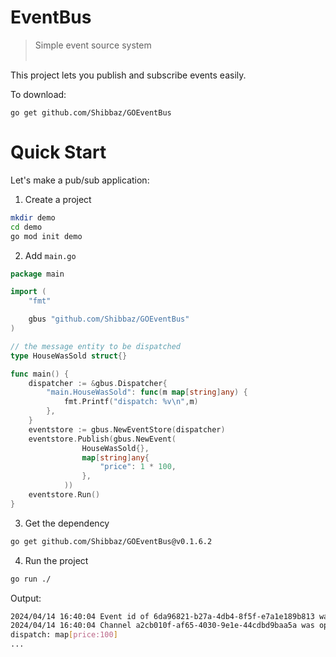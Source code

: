 # EventBus
> Simple event source system<br /><br />

This project lets you publish and subscribe events easily.

To download:
```
go get github.com/Shibbaz/GOEventBus
```

# Quick Start
Let's make a pub/sub application:
1. Create a project
```sh
mkdir demo
cd demo
go mod init demo
```

2. Add `main.go`
```go
package main

import (
	"fmt"

	gbus "github.com/Shibbaz/GOEventBus"
)

// the message entity to be dispatched
type HouseWasSold struct{}

func main() {
	dispatcher := &gbus.Dispatcher{
		"main.HouseWasSold": func(m map[string]any) {
			fmt.Printf("dispatch: %v\n",m)
		},
	}
	eventstore := gbus.NewEventStore(dispatcher)
	eventstore.Publish(gbus.NewEvent(
				HouseWasSold{},
				map[string]any{
					"price": 1 * 100,
				},
			))
	eventstore.Run()
}
```

3. Get the dependency
```sh
go get github.com/Shibbaz/GOEventBus@v0.1.6.2
``` 

4. Run the project
```sh
go run ./
```

Output:
```sh
2024/04/14 16:40:04 Event id of 6da96821-b27a-4db4-8f5f-e7a1e189b813 was published from channel 'd7a3c677-f328-4f76-addc-d11d64cde566'
2024/04/14 16:40:04 Channel a2cb010f-af65-4030-9e1e-44cdbd9baa5a was opened
dispatch: map[price:100]
...
```
